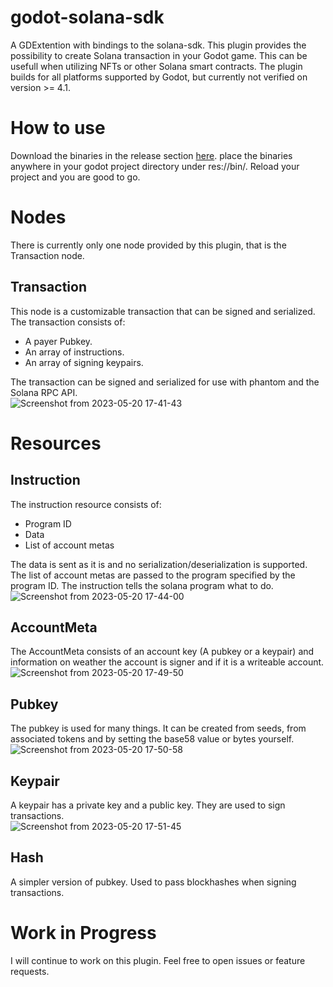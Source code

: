 # godot-solana-sdk
A GDExtention with bindings to the solana-sdk. This plugin provides the possibility to create Solana transaction in your Godot game. This can be usefull when utilizing NFTs or other Solana smart contracts. The plugin builds for all platforms supported by Godot, but currently not verified on version >= 4.1.

# How to use
Download the binaries in the release section [here](https://github.com/Virus-Axel/godot-solana-sdk/releases). place the binaries anywhere in your godot project directory under res://bin/. Reload your project and you are good to go.

# Nodes
There is currently only one node provided by this plugin, that is the Transaction node.
## Transaction
This node is a customizable transaction that can be signed and serialized. The transaction consists of:
- A payer Pubkey.
- An array of instructions.
- An array of signing keypairs.

The transaction can be signed and serialized for use with phantom and the Solana RPC API.  
![Screenshot from 2023-05-20 17-41-43](https://github.com/Virus-Axel/godot-solana-sdk/assets/14315050/56464477-dafc-41c6-8c6c-cfe9cd89ca6d)

# Resources

## Instruction
The instruction resource consists of:
- Program ID
- Data
- List of account metas

The data is sent as it is and no serialization/deserialization is supported. The list of account metas are passed to the program specified by the program ID. The instruction tells the solana program what to do.  
![Screenshot from 2023-05-20 17-44-00](https://github.com/Virus-Axel/godot-solana-sdk/assets/14315050/7ad0212f-f897-43a9-82e5-d0b5351772de)

## AccountMeta
The AccountMeta consists of an account key (A pubkey or a keypair) and information on weather the account is signer and if it is a writeable account.  
![Screenshot from 2023-05-20 17-49-50](https://github.com/Virus-Axel/godot-solana-sdk/assets/14315050/ccd8b08a-a134-48ee-8623-0cc049a6b6fa)

## Pubkey
The pubkey is used for many things. It can be created from seeds, from associated tokens and by setting the base58 value or bytes yourself.  
![Screenshot from 2023-05-20 17-50-58](https://github.com/Virus-Axel/godot-solana-sdk/assets/14315050/7eea01f5-f99a-4174-a27e-9a860d1de82f)

## Keypair
A keypair has a private key and a public key. They are used to sign transactions.  
![Screenshot from 2023-05-20 17-51-45](https://github.com/Virus-Axel/godot-solana-sdk/assets/14315050/407d47f9-927b-42a2-b820-08a0607edc17)

## Hash
A simpler version of pubkey. Used to pass blockhashes when signing transactions.

# Work in Progress
I will continue to work on this plugin. Feel free to open issues or feature requests.
